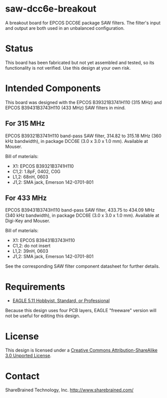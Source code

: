 saw-dcc6e-breakout
==================

A breakout board for EPCOS DCC6E package SAW filters. The
filter's input and output are both used in an unbalanced
configuration.

Status
======

This board has been fabricated but not yet assembled and
tested, so its functionality is not verified. Use this
design at your own risk.

Intended Components
===================

This board was designed with the EPCOS B39321B3741H110
(315 MHz) and EPCOS B39431B3743H110 (433 MHz) SAW filters
in mind.

For 315 MHz
-----------
EPCOS B39321B3741H110 band-pass SAW filter, 314.82 to
315.18 MHz (360 kHz bandwidth), in package DCC6E
(3.0 x 3.0 x 1.0 mm). Available at Mouser.

Bill of materials:
* X1: EPCOS B39321B3741H110
* C1,2: 1.8pF, 0402, C0G
* L1,2: 68nH, 0603
* J1,2: SMA jack, Emerson 142-0701-801

For 433 MHz
-----------

EPCOS B39431B3743H110 band-pass SAW filter, 433.75 to
434.09 MHz (340 kHz bandwidth), in package DCC6E
(3.0 x 3.0 x 1.0 mm). Available at Digi-Key and Mouser.

Bill of materials:
* X1: EPCOS B39431B3743H110
* C1,2: do not insert
* L1,2: 39nH, 0603
* J1,2: SMA jack, Emerson 142-0701-801

See the corresponding SAW filter component datasheet for
further details.

Requirements
============

* [EAGLE 5.11 Hobbyist, Standard, or Professional](http://www.cadsoftusa.com/shop/pricing/)

Because this design uses four PCB layers, EAGLE "freeware" version
will not be useful for editing this design.

License
=======

This design is licensed under a [Creative Commons Attribution-ShareAlike 3.0 Unported License](http://creativecommons.org/licenses/by-sa/3.0/).

Contact
=======

ShareBrained Technology, Inc.
http://www.sharebrained.com/
